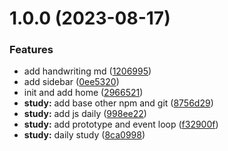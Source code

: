 # 1.0.0 (2023-08-17)


### Features

* add handwriting md ([1206995](https://github.com/ZTH520/blog/commit/120699572b0a7bbd985098ce1a944dfa483d4093))
* add sidebar ([0ee5320](https://github.com/ZTH520/blog/commit/0ee53208823488bea2757432df8b828fbcaaffc7))
* init and add home ([2966521](https://github.com/ZTH520/blog/commit/296652114aefc6b83b2b73e2f770a18223199b78))
* **study:** add base other npm and git ([8756d29](https://github.com/ZTH520/blog/commit/8756d29f0f03e0b934ec924de57f10d89aa38da2))
* **study:** add js daily ([998ee22](https://github.com/ZTH520/blog/commit/998ee2216f7b097754049a1459f87d8f036bd1f8))
* **study:** add prototype and event loop ([f32900f](https://github.com/ZTH520/blog/commit/f32900ff273831bc72f246f325b9779da8eac5f5))
* **study:** daily study ([8ca0998](https://github.com/ZTH520/blog/commit/8ca09983427dc3fa1da3155dcef2d75c14b4ee9b))



